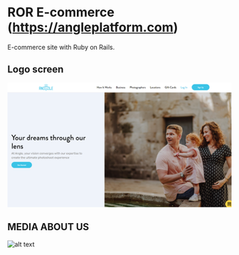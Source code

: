 # ROR E-commerce (https://angleplatform.com)

E-commerce site with Ruby on Rails.

## Logo screen
![alt text](https://github.com/codefan1125/ror_ecommerce/blob/main/Screenshot_1.png?raw=true)
## MEDIA ABOUT US
![alt text](https://github.com/codefan1125/BNB-HotelService-Laravel/blob/main/Screenshot_2.png?raw=true)
